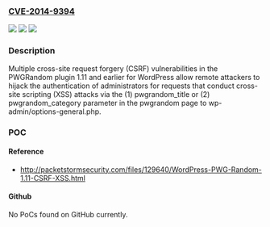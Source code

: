 ### [CVE-2014-9394](https://cve.mitre.org/cgi-bin/cvename.cgi?name=CVE-2014-9394)
![](https://img.shields.io/static/v1?label=Product&message=n%2Fa&color=blue)
![](https://img.shields.io/static/v1?label=Version&message=n%2Fa&color=blue)
![](https://img.shields.io/static/v1?label=Vulnerability&message=n%2Fa&color=brighgreen)

### Description

Multiple cross-site request forgery (CSRF) vulnerabilities in the PWGRandom plugin 1.11 and earlier for WordPress allow remote attackers to hijack the authentication of administrators for requests that conduct cross-site scripting (XSS) attacks via the (1) pwgrandom_title or (2) pwgrandom_category parameter in the pwgrandom page to wp-admin/options-general.php.

### POC

#### Reference
- http://packetstormsecurity.com/files/129640/WordPress-PWG-Random-1.11-CSRF-XSS.html

#### Github
No PoCs found on GitHub currently.

